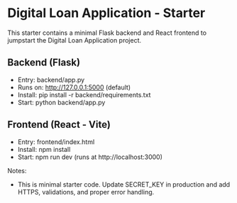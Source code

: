# Digital Loan Application - Starter

This starter contains a minimal Flask backend and React frontend to jumpstart the Digital Loan Application project.

## Backend (Flask)
- Entry: backend/app.py
- Runs on: http://127.0.0.1:5000 (default)
- Install: pip install -r backend/requirements.txt
- Start: python backend/app.py

## Frontend (React - Vite)
- Entry: frontend/index.html
- Install: npm install
- Start: npm run dev (runs at http://localhost:3000)

Notes:
- This is minimal starter code. Update SECRET_KEY in production and add HTTPS, validations, and proper error handling.
